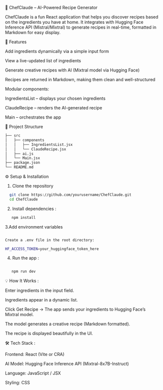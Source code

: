 🍳 ChefClaude – AI-Powered Recipe Generator

ChefClaude is a fun React application that helps you discover recipes based on the ingredients you have at home.
It integrates with Hugging Face Inference API (Mistral/Mixtral) to generate recipes in real-time, formatted in Markdown for easy display.

🚀 Features

Add ingredients dynamically via a simple input form

View a live-updated list of ingredients

Generate creative recipes with AI (Mixtral model via Hugging Face)

Recipes are returned in Markdown, making them clean and well-structured

Modular components:

IngredientsList – displays your chosen ingredients

ClaudeRecipe – renders the AI-generated recipe

Main – orchestrates the app

📂 Project Structure
 ```bash
 ├── src
 │   ├── components
 │   │   ├── IngredientsList.jsx
 │   │   └── ClaudeRecipe.jsx
 │   ├── ai.js
 │   └── Main.jsx
 ├── package.json
 └── README.md
   ```

⚙️ Setup & Installation

1. Clone the repository

 ```bash 
   git clone https://github.com/yourusername/ChefClaude.git
   cd ChefClaude
 ```
2. Install dependencies :
```bash 
   npm install
```

3.Add environment variables
   ```bash 

   Create a .env file in the root directory:

   HF_ACCESS_TOKEN=your_huggingface_token_here

   ```
4. Run the app :
```bash 
   
   npm run dev
  ```

💡 How It Works :

Enter ingredients in the input field.

Ingredients appear in a dynamic list.

Click Get Recipe → The app sends your ingredients to Hugging Face’s Mixtral model.

The model generates a creative recipe (Markdown formatted).

The recipe is displayed beautifully in the UI.




🛠️ Tech Stack :

Frontend: React (Vite or CRA)

AI Model: Hugging Face Inference API (Mixtral-8x7B-Instruct)

Language: JavaScript / JSX

Styling: CSS
   
